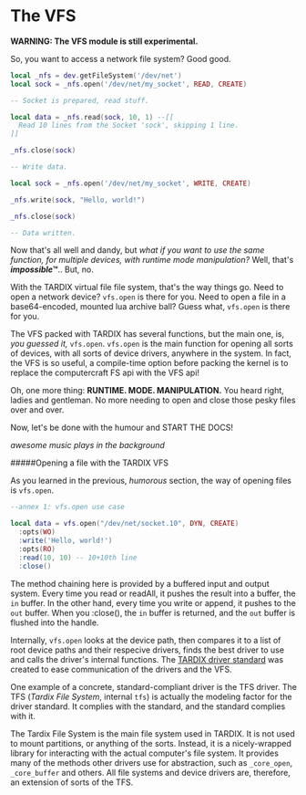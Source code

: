 The VFS
=======
**WARNING: The VFS module is still experimental.**


So, you want to access a network file system? Good good.

```lua
local _nfs = dev.getFileSystem('/dev/net')
local sock = _nfs.open('/dev/net/my_socket', READ, CREATE)

-- Socket is prepared, read stuff.

local data = _nfs.read(sock, 10, 1) --[[
  Read 10 lines from the Socket 'sock', skipping 1 line.
]]

_nfs.close(sock)

-- Write data.

local sock = _nfs.open('/dev/net/my_socket', WRITE, CREATE)

_nfs.write(sock, "Hello, world!")

_nfs.close(sock)

-- Data written.

```

Now that's all well and dandy, but *what if you want to use the same function, for multiple devices, with runtime mode manipulation?* Well, that's **_impossible_™**.. But, no.


With the TARDIX virtual file file system, that's the way things go.
Need to open a network device? `vfs.open` is there for you. Need to open a file in a base64-encoded, mounted lua archive ball? Guess what, `vfs.open` is there for you.

The VFS packed with TARDIX has several functions, but the main one, is, _you guessed it,_ `vfs.open`. `vfs.open` is the main function for opening all sorts of devices, with all sorts of device drivers, anywhere in the system. In fact, the VFS is so useful, a compile-time option before packing the kernel is to replace the computercraft FS api with the VFS api!

Oh, one more thing: **RUNTIME. MODE. MANIPULATION.** You heard right, ladies and gentleman. No more needing to open and close those pesky files over and over.

Now, let's be done with the humour and START THE DOCS!


*awesome music plays in the background*


#####Opening a file with the TARDIX VFS

As you learned in the previous, _humorous_ section, the way of opening files is `vfs.open`.

```lua
--annex 1: vfs.open use case

local data = vfs.open("/dev/net/socket.10", DYN, CREATE)
  :opts(WO)
  :write('Hello, world!')
  :opts(RO)
  :read(10, 10) -- 10+10th line
  :close()
```

The method chaining here is provided by a buffered input and output system. Every time you read or readAll, it pushes the result into a buffer, the `in` buffer. In the other hand, every time you write or append, it pushes to the `out` buffer. When you :close(), the `in` buffer is returned, and the `out` buffer is flushed into the handle.

Internally, `vfs.open` looks at the device path, then compares it to a list of root device paths and their respecive drivers, finds the best driver to use and calls the driver's internal functions. The [TARDIX driver standard](http://example.com) was created to ease communication of the drivers and the VFS.

One example of a concrete, standard-compliant driver is the TFS driver. The TFS (_Tardix File System_, internal `tfs`) is actually the modeling factor for the driver standard. It complies with the standard, and the standard complies with it.

The Tardix File System is the main file system used in TARDIX. It is not used to mount partitions, or anything of the sorts. Instead, it is a nicely-wrapped library for interacting with the actual computer's file system. It provides many of the methods other drivers use for abstraction, such as `_core_open`,  `_core_buffer` and others. All file systems and device drivers are, therefore, an extension of sorts of the TFS.
